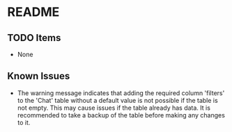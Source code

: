 # README

## TODO Items
- None

## Known Issues
- The warning message indicates that adding the required column 'filters' to the 'Chat' table without a default value is not possible if the table is not empty. This may cause issues if the table already has data. It is recommended to take a backup of the table before making any changes to it.